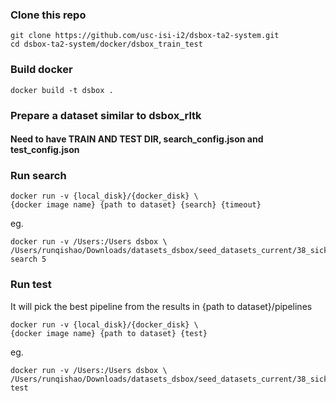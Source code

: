 ### Clone this repo

```
git clone https://github.com/usc-isi-i2/dsbox-ta2-system.git
cd dsbox-ta2-system/docker/dsbox_train_test
```

### Build docker
```
docker build -t dsbox .
```

### Prepare a dataset similar to dsbox_rltk
#### Need to have TRAIN AND TEST DIR, search_config.json and test_config.json

### Run search
```
docker run -v {local_disk}/{docker_disk} \
{docker image name} {path to dataset} {search} {timeout}
```
eg.
```
docker run -v /Users:/Users dsbox \
/Users/runqishao/Downloads/datasets_dsbox/seed_datasets_current/38_sick search 5
```

### Run test
It will pick the best pipeline from the results in {path to dataset}/pipelines
```
docker run -v {local_disk}/{docker_disk} \
{docker image name} {path to dataset} {test}
```

eg.
```
docker run -v /Users:/Users dsbox \
/Users/runqishao/Downloads/datasets_dsbox/seed_datasets_current/38_sick test
```